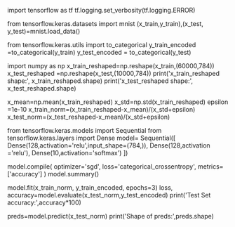 import tensorflow as tf
tf.logging.set_verbosity(tf.logging.ERROR)

from tensorflow.keras.datasets import mnist
(x_train,y_train),(x_test, y_test)=mnist.load_data()

from tensorflow.keras.utils import to_categorical
y_train_encoded =to_categorical(y_train)
y_test_encoded = to_categorical(y_test)

import numpy as np
x_train_reshaped=np.reshape(x_train,(60000,784))
x_test_reshaped =np.reshape(x_test,(10000,784))
print('x_train_reshaped shape:', x_train_reshaped.shape)
print('x_test_reshaped shape:', x_test_reshaped.shape)

x_mean=np.mean(x_train_reshaped)
x_std=np.std(x_train_reshaped)
epsilon =1e-10
x_train_norm=(x_train_reshaped-x_mean)/(x_std+epsilon)
x_test_norm=(x_test_reshaped-x_mean)/(x_std+epsilon)

from tensorflow.keras.models import Sequential
from tensorflow.keras.layers import Dense
model= Sequential([
    Dense(128,activation='relu',input_shape=(784,)),
    Dense(128,activation ='relu'),
    Dense(10,activation='softmax')
])

model.compile(
optimizer='sgd',
    loss='categorical_crossentropy',
    metrics=['accuracy']
)
model.summary()

model.fit(x_train_norm, y_train_encoded, epochs=3)
loss, accuracy=model.evaluate(x_test_norm,y_test_encoded)
print('Test Set accuracy:',accuracy*100)

preds=model.predict(x_test_norm)
print('Shape of preds:',preds.shape)
